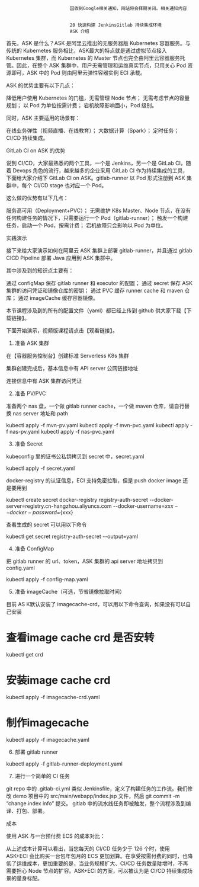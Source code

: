 
                            
                            因收到Google相关通知，网站将会择期关闭。相关通知内容
                            
                            
                            20 快速构建 JenkinsGitlab 持续集成环境
                            ASK 介绍



首先，ASK 是什么？ASK 是阿里云推出的无服务器版 Kubernetes 容器服务。与传统的 Kubernetes 服务相比，ASK最大的特点就是通过虚拟节点接入 Kubernetes 集群，而 Kubernetes 的 Master 节点也完全由阿里云容器服务托管。因此，在整个 ASK 集群中，用户无需管理和运维真实节点，只用关心 Pod 资源即可，ASK 中的 Pod 则由阿里云弹性容器实例 ECI 承载。

ASK 的优势主要有以下几点：


降低用户使用 Kubernetes 的门槛，无需管理 Node 节点；
无需考虑节点的容量规划；
以 Pod 为单位按需计费；
宕机故障影响面小，Pod 级别。


同时，ASK 主要适用的场景有：


在线业务弹性（视频直播、在线教育）；
大数据计算（Spark）；
定时任务；
CI/CD 持续集成。


GitLab CI on ASK 的优势

说到 CI/CD，大家最熟悉的两个工具，一个是 Jenkins，另一个是 GitLab CI，随着 Devops 角色的流行，越来越多的企业采用 GitLab CI 作为持续集成的工具，下面给大家介绍下 GitLab CI on ASK。gitlab-runner 以 Pod 形式注册到 ASK 集群中，每个 CI/CD stage 也对应一个 Pod。



这么做的优势有以下几点：


服务高可用（Deployment+PVC）；
无需维护 K8s Master、Node 节点，在没有任何构建任务的情况下，只需要运行一个 Pod（gitlab-runner）；
触发一个构建任务，启动一个 Pod，按需计费；
宕机故障只会影响以 Pod 为单位。


实践演示

接下来给大家演示如何在阿里云 ASK 集群上部署 gitlab-runner，并且通过 gitlab CICD Pipeline 部署 Java 应用到 ASK 集群中。

其中涉及到的知识点主要有：


通过 configMap 保存 gitlab runner 和 executor 的配置；
通过 secret 保存 ASK 集群的访问凭证和镜像仓库的密钥；
通过 PVC 缓存 runner cache 和 maven 仓库；
通过 imageCache 缓存容器镜像。


本节课程涉及到的所有的配置文件（yaml）都已经上传到 github 供大家下载【下载链接】。

下面开始演示，视频版课程请点击【观看链接】。

1. 准备 ASK 集群


在【容器服务控制台】创建标准 Serverless K8s 集群





集群创建完成后，基本信息中有 API server 公网链接地址





连接信息中有 ASK 集群访问凭证




2. 准备 PV/PVC

准备两个 nas 盘，一个做 gitlab runner cache，一个做 maven 仓库，请自行替换 nas server 地址和 path

kubectl apply -f mvn-pv.yaml
kubectl apply -f mvn-pvc.yaml
kubectl apply -f nas-pv.yaml
kubectl apply -f nas-pvc.yaml



3. 准备 Secret


kubeconfig 里的证书公私钥拷贝到 secret 中，secret.yaml


kubectl apply -f secret.yaml




docker-registry 的认证信息，ECI 支持免密拉取，但是 push docker image 还是要用到


kubectl create secret docker-registry registry-auth-secret --docker-server=registry.cn-hangzhou.aliyuncs.com --docker-username=${xxx} --docker-password=${xxx}




查看生成的 secret 可以用以下命令


kubectl get secret registry-auth-secret --output=yaml



4. 准备 ConfigMap

把 gitlab runner 的 url、token，ASK 集群的 api server 地址拷贝到 config.yaml

kubectl apply -f config-map.yaml



5. 准备 imageCache（可选，节省镜像拉取时间）

目前 AS K默认安装了 imagecache-crd，可以用以下命令查询，如果没有可以自己安装

# 查看image cache crd 是否安转
kubectl get crd
# 安装image cache crd
kubectl apply -f imagecache-crd.yaml
# 制作imagecache
kubectl apply -f imagecache.yaml



6. 部署 gitlab runner

kubectl apply -f gitlab-runner-deployment.yaml





7. 进行一个简单的 CI 任务



git repo 中的 .gitlab-ci.yml 类似 Jenkinsfile，定义了构建任务的工作流。我们修改 demo 项目中的 src/main/webapp/index.jsp 文件，然后 git commit -m “change index info” 提交。 gitlab 中的流水线任务即被触发，整个流程涉及到编译、打包、部署。





成本

使用 ASK 与一台预付费 ECS 的成本对比：



从上述成本计算可以看出，当您每天的 CI/CD 任务少于 126 个时，使用 ASK+ECI 会比购买一台包年包月的 ECS 更加划算。在享受按需付费的同时，也降低了运维成本，更加重要的是，当业务规模扩大、CI/CD 任务数量陡增时，不再需要担心 Node 节点的扩容。ASK+ECI 的方案，可以被认为是 CI/CD 持续集成场景的量身标配。

                        
                        
                            